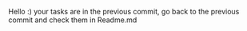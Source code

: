 Hello :) your tasks are in the previous commit, go back to the previous commit and check them in Readme.md